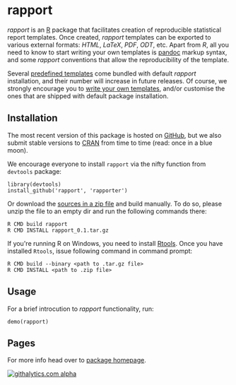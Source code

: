 # rapport

_rapport_ is an [R](http://r-project.org ) package that facilitates creation of reproducible statistical report templates. Once created, _rapport_ templates can be exported to various external formats: _HTML_, _LaTeX_, _PDF_, _ODT_, etc. Apart from _R_, all you need to know to start writing your own templates is [pandoc](http://johnmacfarlane.net/pandoc/index.html ) markup syntax, and some _rapport_ conventions that allow the reproducibility of the template.

Several [predefined templates](http://rapport-package.info#templates ) come bundled with default _rapport_ installation, and their number will increase in future releases. Of course, we strongly encourage you to [write your own templates](http://rapport-package.info#custom), and/or customise the ones that are shipped with default package installation.

## Installation

The most recent version of this package is hosted on [GitHub](https://github.com/rapporter/rapport), but we also submit stable versions to [CRAN](cran.r-project.org) from time to time (read:  once in a blue moon).

We encourage everyone to install `rapport` via the nifty function from `devtools` package:

```
library(devtools)
install_github('rapport', 'rapporter')
```

Or download the [sources in a zip file](https://github.com/rapporter/rapport/zipball/master) and build manually. To do so, please unzip the file to an empty dir and run the following commands there:

```
R CMD build rapport
R CMD INSTALL rapport_0.1.tar.gz
```

If you're running R on Windows, you need to install [Rtools](http://cran.stat.ucla.edu/bin/windows/Rtools/ ). Once you have installed `Rtools`, issue following command in command prompt:

```
R CMD build --binary <path to .tar.gz file>
R CMD INSTALL <path to .zip file>
```

## Usage

For a brief introcution to _rapport_ functionality, run:

```
demo(rapport)
```

## Pages

For more info head over to [package homepage](http://rapport-package.info).

[![githalytics.com alpha](https://cruel-carlota.pagodabox.com/daa9a09d617573cbfb02b2d3903181cf "githalytics.com")](http://githalytics.com/Rapporter/rapport)
